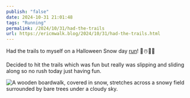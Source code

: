 ```yaml
---
publish: "false"
date: 2024-10-31 21:01:48
tags: "Running"
permalink: /2024/10/31/had-the-trails
url: https://ericmwalk.blog/2024/10/31/had-the-trails.html
---
```


Had the trails to myself on a Halloween Snow day [run](https://strava.com/activities/12792859333)! 🎃☃️🏃‍♂️

Decided to hit the trails which was fun but really was slipping and sliding along so no rush today just having fun.

![A wooden boardwalk, covered in snow, stretches across a snowy field surrounded by bare trees under a cloudy sky.](https://ericmwalk.blog/uploads/2024/img-0645.jpeg)